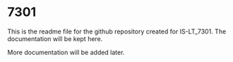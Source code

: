 # 7301

This is the readme file for the github repository created for IS-LT_7301. The documentation will be kept here.

More documentation will be added later.

